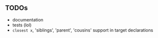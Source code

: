 
## TODOs

* documentation
* tests (lol)
* `closest x`, 'siblings', 'parent', 'cousins' support in target declarations
